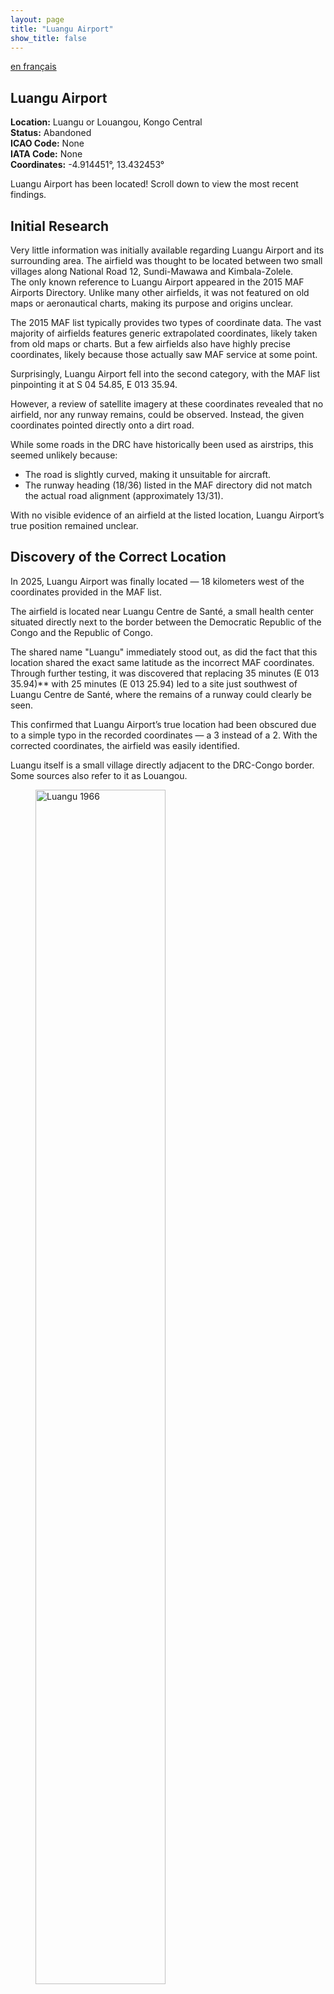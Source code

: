 ```yaml
---
layout: page
title: "Luangu Airport"
show_title: false
---
```


[en français](../../airports_fr/luangu/luangu_fr.md)

## Luangu Airport  

**Location:** Luangu or Louangou, Kongo Central  
**Status:** Abandoned  
**ICAO Code:** None  
**IATA Code:** None  
**Coordinates:** -4.914451°, 13.432453°  

Luangu Airport has been located! Scroll down to view the most recent findings.  

## Initial Research  

Very little information was initially available regarding Luangu Airport and its surrounding area. The airfield was thought to be located between two small villages along National Road 12, Sundi-Mawawa and Kimbala-Zolele.   
The only known reference to Luangu Airport appeared in the 2015 MAF Airports Directory. Unlike many other airfields, it was not featured on old maps or aeronautical charts, making its purpose and origins unclear.  

The 2015 MAF list typically provides two types of coordinate data. The vast majority of airfields features generic extrapolated coordinates, likely taken from old maps or charts. But a few airfields also have highly precise coordinates, likely because those actually saw MAF service at some point.  

Surprisingly, Luangu Airport fell into the second category, with the MAF list pinpointing it at S 04 54.85, E 013 35.94.  

However, a review of satellite imagery at these coordinates revealed that no airfield, nor any runway remains, could be observed. Instead, the given coordinates pointed directly onto a dirt road.  

While some roads in the DRC have historically been used as airstrips, this seemed unlikely because:  
- The road is slightly curved, making it unsuitable for aircraft.  
- The runway heading (18/36) listed in the MAF directory did not match the actual road alignment (approximately 13/31).  

With no visible evidence of an airfield at the listed location, Luangu Airport’s true position remained unclear.  

## Discovery of the Correct Location  

In 2025, Luangu Airport was finally located — 18 kilometers west of the coordinates provided in the MAF list.  

The airfield is located near Luangu Centre de Santé, a small health center situated directly next to the border between the Democratic Republic of the Congo and the Republic of Congo.  

The shared name "Luangu" immediately stood out, as did the fact that this location shared the exact same latitude as the incorrect MAF coordinates. Through further testing, it was discovered that replacing 35 minutes (E 013 35.94)** with 25 minutes (E 013 25.94) led to a site just southwest of Luangu Centre de Santé, where the remains of a runway could clearly be seen.  

This confirmed that Luangu Airport’s true location had been obscured due to a simple typo in the recorded coordinates — a 3 instead of a 2. With the corrected coordinates, the airfield was easily identified.  

Luangu itself is a small village directly adjacent to the DRC-Congo border. Some sources also refer to it as Louangou.  

<div class="image-left">
    <figure>
        <img src="/congo-airfields/airports/luangu/Luangu_1966.png" alt="Luangu 1966" width="70%">
        <figcaption>The village, referred to as "Louangou", as seen on the 1967 Joint Operations Graphics.</figcaption>
    </figure>
</div>

## Historical Background  

No specific information could be found regarding the establishment of Luangu Airport.  Notably, even at its correct location, Luangu Airport does not appear on any known maps or aeronautical charts, reinforcing the lack of official documentation regarding its existence. Additionally, unlike the misidentified dirt road at the incorrect location, the actual airfield aligns with the runway heading given in the MAF list (18/36), confirming its authenticity.  

However, its makeshift appearance, combined with evidence of past MAF service, strongly suggests that it was connected to missionary activities — likely linked to the Centre de Santé, which remains active today.  

## Current Status (as of 2025)  

The earliest available high-resolution satellite imagery from 2014 already shows the runway in a barely visible, abandoned state. It appears that there has been no aviation activity at Luangu Airport for many years.  

Despite this, the airfield remains undeveloped, with no buildings or other infrastructure encroaching on its site. With basic vegetation clearing and minimal maintenance, Luangu Airport could potentially be restored for operational use.  

<div class="image-left">
    <figure>
        <img src="/congo-airfields/airports/luangu/Luangu_2015.png" alt="Luangu 2015" width="100%">
        <figcaption>The runway as seen on 2015 satellite imagery. While it does appear to be slightly curved, this effect is likely emphasized by distortions in the satellite imagery or terrain variations.</figcaption>
    </figure>
</div>

## See Also  

- [List of Airports](../../list.md)  
- [Homepage](../../index.md)
